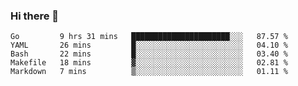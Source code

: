 ### Hi there 👋

<!--
**yeya24/yeya24** is a ✨ _special_ ✨ repository because its `README.md` (this file) appears on your GitHub profile.

Here are some ideas to get you started:

- 🔭 I’m currently working on ...
- 🌱 I’m currently learning ...
- 👯 I’m looking to collaborate on ...
- 🤔 I’m looking for help with ...
- 💬 Ask me about ...
- 📫 How to reach me: ...
- 😄 Pronouns: ...
- ⚡ Fun fact: ...
-->

<!--START_SECTION:waka-->
```text
Go         9 hrs 31 mins   ██████████████████████░░░   87.57 % 
YAML       26 mins         █░░░░░░░░░░░░░░░░░░░░░░░░   04.10 % 
Bash       22 mins         █░░░░░░░░░░░░░░░░░░░░░░░░   03.40 % 
Makefile   18 mins         ▓░░░░░░░░░░░░░░░░░░░░░░░░   02.81 % 
Markdown   7 mins          ▒░░░░░░░░░░░░░░░░░░░░░░░░   01.11 % 
```
<!--END_SECTION:waka-->
